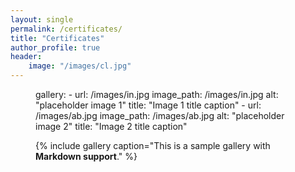 ```yaml
---
layout: single
permalink: /certificates/
title: "Certificates"
author_profile: true
header: 
    image: "/images/cl.jpg"
---
```

<figure>
  gallery:
    - url: /images/in.jpg
      image_path: /images/in.jpg
      alt: "placeholder image 1"
      title: "Image 1 title caption"
    - url: /images/ab.jpg
      image_path: /images/ab.jpg
      alt: "placeholder image 2"
      title: "Image 2 title caption"

  {% include gallery caption="This is a sample gallery with **Markdown support**." %}
</figure>